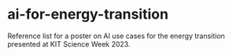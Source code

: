 # ai-for-energy-transition
Reference list for a poster on AI use cases for the energy transition presented at KIT Science Week 2023.
